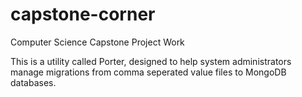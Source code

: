 # capstone-corner
Computer Science Capstone Project Work

This is a utility called Porter, designed to help system administrators manage migrations from comma seperated value files to MongoDB databases. 
